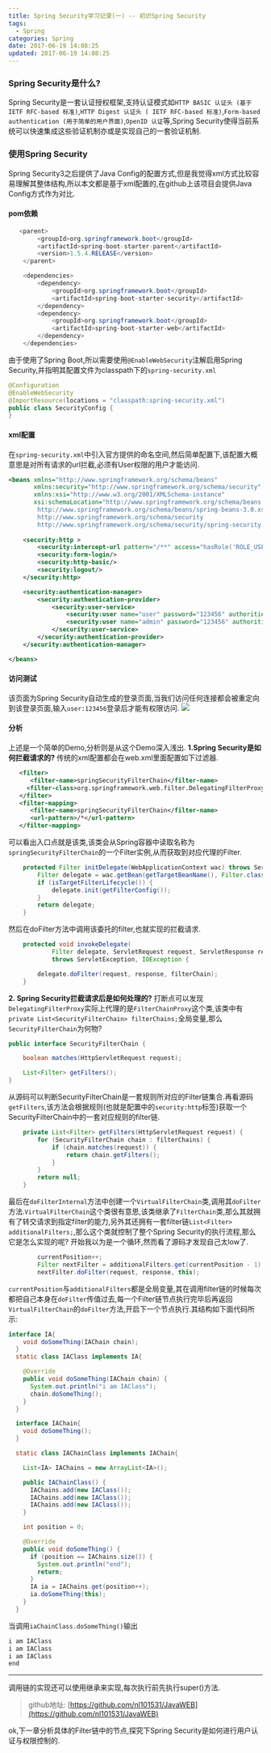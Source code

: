 ```yaml
---
title: Spring Security学习记录(一) -- 初识Spring Security
tags:
  - Spring   
categories: Spring
date: 2017-06-19 14:08:25 
updated: 2017-06-19 14:08:25 
---
```


###  Spring Security是什么?
Spring Security是一套认证授权框架,支持认证模式如`HTTP BASIC 认证头 (基于 IETF RFC-based 标准)`,`HTTP Digest 认证头 ( IETF RFC-based 标准)`,`Form-based authentication (用于简单的用户界面)`,`OpenID 认证`等,Spring Security使得当前系统可以快速集成这些验证机制亦或是实现自己的一套验证机制.

### 使用Spring Security
Spring Security3之后提供了Java Config的配置方式,但是我觉得xml方式比较容易理解其整体结构,所以本文都是基于xml配置的,在github上该项目会提供Java Config方式作为对比.

#### pom依赖
```java
   <parent>
        <groupId>org.springframework.boot</groupId>
        <artifactId>spring-boot-starter-parent</artifactId>
        <version>1.5.4.RELEASE</version>
    </parent>

    <dependencies>
        <dependency>
            <groupId>org.springframework.boot</groupId>
            <artifactId>spring-boot-starter-security</artifactId>
        </dependency>
        <dependency>
            <groupId>org.springframework.boot</groupId>
            <artifactId>spring-boot-starter-web</artifactId>
        </dependency>
    </dependencies>
```
由于使用了Spring Boot,所以需要使用`@EnableWebSecurity`注解启用Spring Security,并指明其配置文件为classpath下的`spring-security.xml`
```java
@Configuration
@EnableWebSecurity
@ImportResource(locations = "classpath:spring-security.xml")
public class SecurityConfig {
}
```

#### xml配置
在`spring-security.xml`中引入官方提供的命名空间,然后简单配置下,该配置大概意思是对所有请求的url拦截,必须有User权限的用户才能访问.
```xml
<beans xmlns="http://www.springframework.org/schema/beans"
       xmlns:security="http://www.springframework.org/schema/security"
       xmlns:xsi="http://www.w3.org/2001/XMLSchema-instance"
       xsi:schemaLocation="http://www.springframework.org/schema/beans
		http://www.springframework.org/schema/beans/spring-beans-3.0.xsd
		http://www.springframework.org/schema/security
		http://www.springframework.org/schema/security/spring-security.xsd">
	
	<security:http >
        <security:intercept-url pattern="/**" access="hasRole('ROLE_USER')"/>
        <security:form-login/>
        <security:http-basic/>
        <security:logout/>
    </security:http>

    <security:authentication-manager>
        <security:authentication-provider>
            <security:user-service>
                <security:user name="user" password="123456" authorities="ROLE_USER"/>
                <security:user name="admin" password="123456" authorities="ROLE_USER, ROLE_ADMIN"/>
            </security:user-service>
        </security:authentication-provider>
    </security:authentication-manager>

</beans>
```
#### 访问测试
该页面为Spring Security自动生成的登录页面,当我们访问任何连接都会被重定向到该登录页面,输入`user:123456`登录后才能有权限访问.
![](http://oobu4m7ko.bkt.clouddn.com/1497854910.png?imageMogr2/thumbnail/!70p)

#### 分析
上述是一个简单的Demo,分析则是从这个Demo深入浅出.
**1.Spring Security是如何拦截请求的?**
传统的xml配置都会在web.xml里面配置如下过滤器.
```xml
   <filter>
      <filter-name>springSecurityFilterChain</filter-name>
     <filter-class>org.springframework.web.filter.DelegatingFilterProxy</filter-class>
   </filter>
   <filter-mapping>
      <filter-name>springSecurityFilterChain</filter-name>
      <url-pattern>/*</url-pattern>
   </filter-mapping>
```
可以看出入口点就是该类,该类会从Spring容器中读取名称为`springSecurityFilterChain`的一个Filter实例,从而获取到对应代理的Filter.
```java
	protected Filter initDelegate(WebApplicationContext wac) throws ServletException {
		Filter delegate = wac.getBean(getTargetBeanName(), Filter.class);
		if (isTargetFilterLifecycle()) {
			delegate.init(getFilterConfig());
		}
		return delegate;
	}
```
然后在doFilter方法中调用该委托的filter,也就实现的拦截请求.
```java
	protected void invokeDelegate(
			Filter delegate, ServletRequest request, ServletResponse response, FilterChain filterChain)
			throws ServletException, IOException {

		delegate.doFilter(request, response, filterChain);
	}
```
**2. Spring Security拦截请求后是如何处理的?**
打断点可以发现`DelegatingFilterProxy`实际上代理的是`FilterChainProxy`这个类,该类中有`	private List<SecurityFilterChain> filterChains;`全局变量,那么`SecurityFilterChain`为何物?
```java
public interface SecurityFilterChain {

	boolean matches(HttpServletRequest request);

	List<Filter> getFilters();
}
```
从源码可以判断SecurityFilterChain是一套规则所对应的Filter链集合.再看源码`getFilters`,该方法会根据规则(也就是配置中的`security:http`标签)获取一个SecurityFilterChain中的一套对应规则的filter链.
```java
	private List<Filter> getFilters(HttpServletRequest request) {
		for (SecurityFilterChain chain : filterChains) {
			if (chain.matches(request)) {
				return chain.getFilters();
			}
		}
		return null;
	}
```
最后在`doFilterInternal`方法中创建一个`VirtualFilterChain`类,调用其`doFilter`方法.`VirtualFilterChain`这个类很有意思,该类继承了`FilterChain`类,那么其就拥有了转交请求到指定filter的能力,另外其还拥有一套filter链`List<Filter> additionalFilters;`,那么这个类就控制了整个Spring Security的执行流程,那么它是怎么实现的呢?
开始我以为是一个循环,然而看了源码才发现自己太low了.
```java
        currentPosition++;
		Filter nextFilter = additionalFilters.get(currentPosition - 1);
		nextFilter.doFilter(request, response, this);
```
`currentPosition`与`additionalFilters`都是全局变量,其在调用filter链的时候每次都把自己本身在`doFilter`传值过去,每一个Filter链节点执行完毕后再返回`VirtualFilterChain`的`doFilter`方法,开启下一个节点执行.其结构如下面代码所示:
```java    
interface IA{
    void doSomeThing(IAChain chain);
  }
  static class IAClass implements IA{

    @Override
    public void doSomeThing(IAChain chain) {
      System.out.println("i am IAClass");
      chain.doSomeThing();
    }
  }

  interface IAChain{
    void doSomeThing();
  }

  static class IAChainClass implements IAChain{

    List<IA> IAChains = new ArrayList<IA>();

    public IAChainClass() {
      IAChains.add(new IAClass());
      IAChains.add(new IAClass());
      IAChains.add(new IAClass());
    }

    int position = 0;

    @Override
    public void doSomeThing() {
      if (position == IAChains.size()) {
        System.out.println("end");
        return;
      }
      IA ia = IAChains.get(position++);
      ia.doSomeThing(this);
    }
  }
```
当调用`iaChainClass.doSomeThing()`输出
```java
i am IAClass
i am IAClass
i am IAClass
end
```
- - - - -
调用链的实现还可以使用继承来实现,每次执行前先执行super()方法.

> github地址:  [https://github.com/nl101531/JavaWEB](https://github.com/nl101531/JavaWEB)

ok,下一章分析具体的Filter链中的节点,探究下Spring Security是如何进行用户认证与权限控制的.
